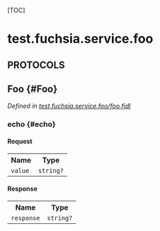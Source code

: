 [TOC]

# test.fuchsia.service.foo


## **PROTOCOLS**

## Foo {#Foo}
*Defined in [test.fuchsia.service.foo/foo.fidl](https://fuchsia.googlesource.com/fuchsia/+/master/topaz/public/dart/fuchsia_services/test_support/fidl/foo.fidl#8)*


### echo {#echo}


#### Request
<table>
    <tr><th>Name</th><th>Type</th></tr>
    <tr>
            <td><code>value</code></td>
            <td>
                <code>string?</code>
            </td>
        </tr></table>


#### Response
<table>
    <tr><th>Name</th><th>Type</th></tr>
    <tr>
            <td><code>response</code></td>
            <td>
                <code>string?</code>
            </td>
        </tr></table>

















